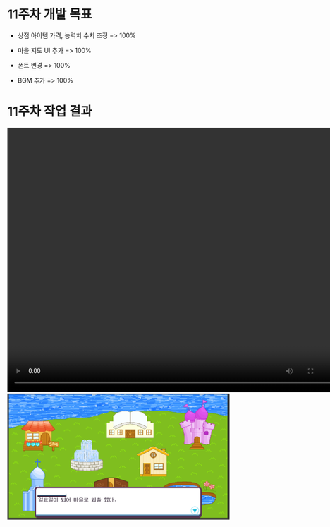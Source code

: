 # 11주차 개발 목표

* 상점 아이템 가격, 능력치 수치 조정 => 100%

* 마을 지도 UI 추가 => 100%

* 폰트 변경 => 100%

* BGM 추가 => 100%


# 11주차 작업 결과

<video controls width="760" height="600">
  <source src="./img/Regina_11주차_작업결과.mp4" type="video/mp4">
  Sorry, your browser doesn't support embedded videos.
</video>

<img src ="./img/11W_Village.PNG">
